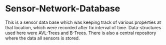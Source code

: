 # Sensor-Network-Database
This is a sensor data base which was keeping track of various properties at that location, which were recorded after fix interval of time. Data-structures used here were AVL-Trees and B-Trees. There is also a central repository where the data all sensors is stored.
